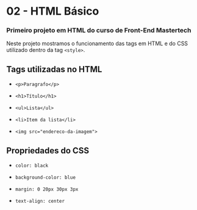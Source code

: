 # 02 - HTML Básico

### Primeiro projeto em HTML do curso de Front-End Mastertech

Neste projeto mostramos o funcionamento das tags em HTML e do CSS utilizado dentro da tag `<style>`.

## Tags utilizadas no HTML

* `<p>Paragrafo</p>`

* `<h1>Título</h1>`

* `<ul>Lista</ul>`

* `<li>Item da lista</li>`

* `<img src="endereco-da-imagem">`

## Propriedades do CSS

* `color: black`

* `background-color: blue`

* `margin: 0 20px 30px 3px`

* `text-align: center`



